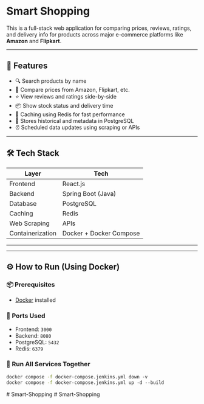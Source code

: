 # Smart Shopping

This is a full-stack web application for comparing prices, reviews, ratings, and delivery info for products across major e-commerce platforms like **Amazon** and **Flipkart**.

---

## 🚀 Features

- 🔍 Search products by name
- 💸 Compare prices from Amazon, Flipkart, etc.
- ⭐ View reviews and ratings side-by-side
- 📦 Show stock status and delivery time
- 🧠 Caching using Redis for fast performance
- 🧾 Stores historical and metadata in PostgreSQL
- ⏰ Scheduled data updates using scraping or APIs

---

## 🛠️ Tech Stack

| Layer            | Tech                    |
| ---------------- | ----------------------- |
| Frontend         | React.js                |
| Backend          | Spring Boot (Java)      |
| Database         | PostgreSQL              |
| Caching          | Redis                   |
| Web Scraping     | APIs                    |
| Containerization | Docker + Docker Compose |

---

---

## ⚙️ How to Run (Using Docker)

### 📦 Prerequisites

- [Docker](https://www.docker.com/products/docker-desktop) installed

### 🚨 Ports Used

- Frontend: `3000`
- Backend: `8080`
- PostgreSQL: `5432`
- Redis: `6379`

### 🧃 Run All Services Together

```bash
docker compose -f docker-compose.jenkins.yml down -v
docker compose -f docker-compose.jenkins.yml up -d --build
```
#   S m a r t - S h o p p i n g 
 
 #   S m a r t - S h o p p i n g 
 
 
